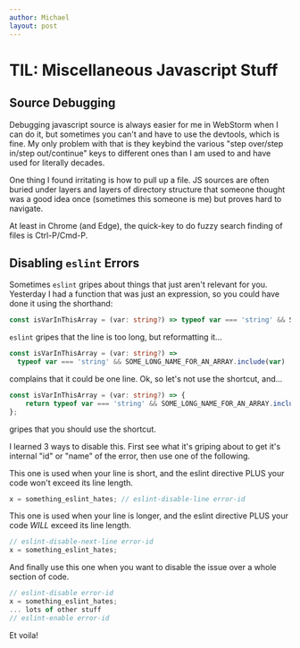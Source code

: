 ```yaml
---
author: Michael
layout: post
---
```


# TIL: Miscellaneous Javascript Stuff

## Source Debugging

Debugging javascript source is always easier for me in WebStorm when I can do it, but
sometimes you can't and have to use the devtools, which is fine.  My only problem with
that is they keybind the various "step over/step in/step out/continue" keys to different
ones than I am used to and have used for literally decades.

One thing I found irritating is how to pull up a file.  JS sources are often buried under
layers and layers of directory structure that someone thought was a good idea once
(sometimes this someone is me) but proves hard to navigate.

At least in Chrome (and Edge), the quick-key to do fuzzy search finding of files is
Ctrl-P/Cmd-P.

## Disabling `eslint` Errors

Sometimes `eslint` gripes about things that just aren't relevant for you.  Yesterday I had
a function that was just an expression, so you could have done it using the shorthand:

```typescript
const isVarInThisArray = (var: string?) => typeof var === 'string' && SOME_LONG_NAME_FOR_AN_ARRAY.include(var)
```

`eslint` gripes that the line is too long, but reformatting it...

```typescript
const isVarInThisArray = (var: string?) =>
  typeof var === 'string' && SOME_LONG_NAME_FOR_AN_ARRAY.include(var)
```

complains that it could be one line.  Ok, so let's not use the shortcut, and...

```typescript
const isVarInThisArray = (var: string?) => {
    return typeof var === 'string' && SOME_LONG_NAME_FOR_AN_ARRAY.include(var);
};
```

gripes that you should use the shortcut.

I learned 3 ways to disable this.  First see what it's griping about to get it's internal
"id" or "name" of the error, then use one of the following.

This one is used when your line is short, and the eslint directive PLUS your code won't
exceed its line length.

```typescript
x = something_eslint_hates; // eslint-disable-line error-id
```

This one is used when your line is longer, and the eslint directive PLUS your code _WILL_
exceed its line length.

```typescript
// eslint-disable-next-line error-id
x = something_eslint_hates;
```

And finally use this one when you want to disable the issue over a whole section of code.

```typescript
// eslint-disable error-id
x = something_eslint_hates;
... lots of other stuff
// eslint-enable error-id
```

Et voila!

